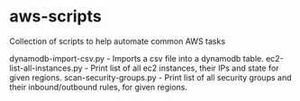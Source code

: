 # aws-scripts
Collection of scripts to help automate common AWS tasks


dynamodb-import-csv.py - Imports a csv file into a dynamodb table.
ec2-list-all-instances.py - Print list of all ec2 instances, their IPs and state for given regions.
scan-security-groups.py -  Print list of all security groups and their inbound/outbound rules, for given regions.
